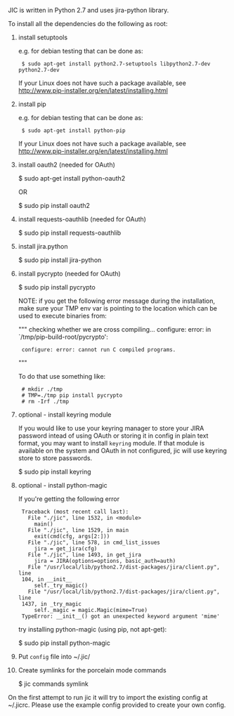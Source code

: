 JIC is written in Python 2.7 and uses jira-python library.

To install all the dependencies do the following as root:

1. install setuptools

    e.g. for debian testing that can be done as:

        $ sudo apt-get install python2.7-setuptools libpython2.7-dev python2.7-dev

    If your Linux does not have such a package available, see
    http://www.pip-installer.org/en/latest/installing.html


1. install pip

    e.g. for debian testing that can be done as:

        $ sudo apt-get install python-pip

    If your Linux does not have such a package available, see
    http://www.pip-installer.org/en/latest/installing.html


1. install oauth2 (needed for OAuth)

    $ sudo apt-get install python-oauth2

    OR

    $ sudo pip install oauth2


1. install requests-oauthlib (needed for OAuth)

    $ sudo pip install requests-oauthlib


1. install jira.python

    $ sudo pip install jira-python


1. install pycrypto (needed for OAuth)

    $ sudo pip install pycrypto


    NOTE: if you get the following error message during the
    installation, make sure your TMP env var is pointing to the location
    which can be used to execute binaries from:

    """
        checking whether we are cross compiling... configure: error: in
            `/tmp/pip-build-root/pycrypto':

        configure: error: cannot run C compiled programs.

    """

    To do that use something like:

        # mkdir ./tmp
        # TMP=./tmp pip install pycrypto
        # rm -Irf ./tmp


1. optional - install keyring module

    If you would like to use your keyring manager to store your JIRA
    password intead of using OAuth or storing it in config in plain text
    format, you may want to install `keyring` module. If that module is
    available on the system and OAuth in not configured, jic will use
    keyring store to store passwords.

    $ sudo pip install keyring


1. optional - install python-magic

    If you're getting the following error

        Traceback (most recent call last):
          File "./jic", line 1532, in <module>
            main()
          File "./jic", line 1529, in main
            exit(cmd(cfg, args[2:]))
          File "./jic", line 578, in cmd_list_issues
            jira = get_jira(cfg)
          File "./jic", line 1493, in get_jira
            jira = JIRA(options=options, basic_auth=auth)
          File "/usr/local/lib/python2.7/dist-packages/jira/client.py", line
        104, in __init__
            self._try_magic()
          File "/usr/local/lib/python2.7/dist-packages/jira/client.py", line
        1437, in _try_magic
            self._magic = magic.Magic(mime=True)
        TypeError: __init__() got an unexpected keyword argument 'mime'

    try installing python-magic (using pip, not apt-get):

    $ sudo pip install python-magic


1. Put `config` file into ~/.jic/


1. Create symlinks for the porcelain mode commands

    $ jic commands symlink


On the first attempt to run jic it will try to import the existing
config at ~/.jicrc. Please use the example config provided to create
your own config.
